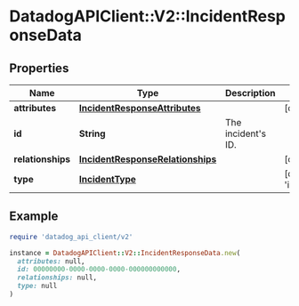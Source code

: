 # DatadogAPIClient::V2::IncidentResponseData

## Properties

| Name              | Type                                                                  | Description            | Notes                            |
| ----------------- | --------------------------------------------------------------------- | ---------------------- | -------------------------------- |
| **attributes**    | [**IncidentResponseAttributes**](IncidentResponseAttributes.md)       |                        | [optional]                       |
| **id**            | **String**                                                            | The incident&#39;s ID. |                                  |
| **relationships** | [**IncidentResponseRelationships**](IncidentResponseRelationships.md) |                        | [optional]                       |
| **type**          | [**IncidentType**](IncidentType.md)                                   |                        | [default to &#39;incidents&#39;] |

## Example

```ruby
require 'datadog_api_client/v2'

instance = DatadogAPIClient::V2::IncidentResponseData.new(
  attributes: null,
  id: 00000000-0000-0000-0000-000000000000,
  relationships: null,
  type: null
)
```
